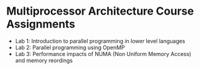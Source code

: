 # Multiprocessor Architecture Course Assignments

- Lab 1: Introduction to parallel programming in lower level languages
- Lab 2: Parallel programming using OpenMP
- Lab 3: Performance impacts of NUMA (Non Uniform Memory Access) and memory reordings 
